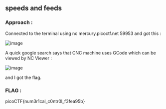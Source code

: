 ## speeds and feeds

### Approach :

Connected to the terminal using nc mercury.picoctf.net 59953 and got this :

![image](https://github.com/parthhhhh21/picoCTF-writeups/assets/148140667/babda963-f6ab-45e2-9650-ddef5ef5acd4)

A quick google search says that CNC machine uses GCode which can be viewed by NC Viewer :

![image](https://github.com/parthhhhh21/picoCTF-writeups/assets/148140667/56a95fcf-234a-4c3f-89a4-64164b9bcfbd)

and I got the flag.

### FLAG :

picoCTF{num3r1cal_c0ntr0l_f3fea95b}

